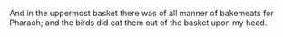 And in the uppermost basket there was of all manner of bakemeats for Pharaoh; and the birds did eat them out of the basket upon my head.
